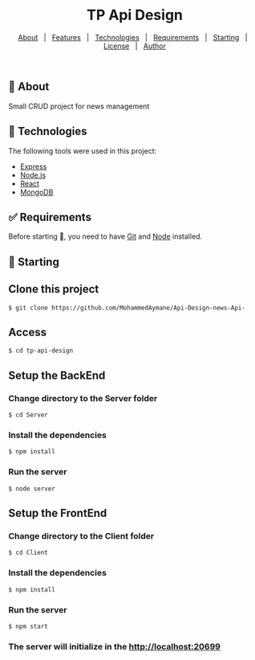 <div align="center" id="top"> 

&#xa0;

  <!-- <a href="https://tpapidesign.netlify.app">Demo</a> -->
</div>

<h1 align="center">TP Api Design</h1>


<!-- Status -->

<!-- <h4 align="center">
	🚧  TP Api Design 🚀 Under construction...  🚧
</h4>

<hr> -->

<p align="center">
  <a href="#dart-about">About</a> &#xa0; | &#xa0; 
  <a href="#sparkles-features">Features</a> &#xa0; | &#xa0;
  <a href="#rocket-technologies">Technologies</a> &#xa0; | &#xa0;
  <a href="#white_check_mark-requirements">Requirements</a> &#xa0; | &#xa0;
  <a href="#checkered_flag-starting">Starting</a> &#xa0; | &#xa0;
  <a href="#memo-license">License</a> &#xa0; | &#xa0;
  <a href="https://github.com/{{YOUR_GITHUB_USERNAME}}" target="_blank">Author</a>
</p>

<br>

## :dart: About

Small CRUD project for news management 

## :rocket: Technologies

The following tools were used in this project:

- [Express](https://expressjs.com/fr/)
- [Node.js](https://nodejs.org/en/)
- [React](https://fr.reactjs.org/)
- [MongoDB](https://www.mongodb.com/)

## :white_check_mark: Requirements

Before starting :checkered_flag:, you need to have [Git](https://git-scm.com) and [Node](https://nodejs.org/en/) installed.

## :checkered_flag: Starting


## Clone this project
```
$ git clone https://github.com/MohammedAymane/Api-Design-news-Api-
```
## Access
```
$ cd tp-api-design
```
## Setup the BackEnd

### Change directory to the Server folder
```
$ cd Server
```
### Install the dependencies
```
$ npm install
```
### Run the server
```
$ node server
```
## Setup the FrontEnd

### Change directory to the Client folder
```
$ cd Client
```
### Install the dependencies
```
$ npm install
```
### Run the server
```
$ npm start
```
### The server will initialize in the <http://localhost:20699>
